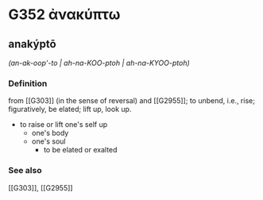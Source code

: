 # G352 ἀνακύπτω

## anakýptō

_(an-ak-oop'-to | ah-na-KOO-ptoh | ah-na-KYOO-ptoh)_

### Definition

from [[G303]] (in the sense of reversal) and [[G2955]]; to unbend, i.e., rise; figuratively, be elated; lift up, look up.

- to raise or lift one's self up
  - one's body
  - one's soul
    - to be elated or exalted

### See also

[[G303]], [[G2955]]

